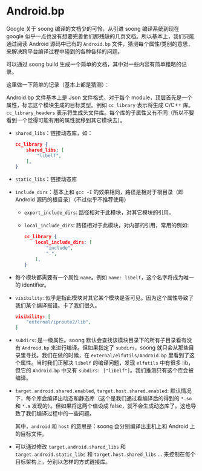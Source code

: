 # Android.bp

Google 关于 soong 编译的文档少的可怜，从引进 soong 编译系统到现在 google 似乎一点也没有想要完善他们那残缺的几页文档。所以基本上，我们只能通过阅读 Android 源码中已有的 `Android.bp` 文件，猜测每个属性/类别的意思，来解决跨平台编译过程中碰到的各种各样的问题。

可以通过 soong build 生成一个简单的文档，其中对一些内容有简单粗略的记录。

这里做一下简单的记录（基本上都是猜测）：

Android.bp 文件基本上是 Json 文件格式，对于每个 module，顶层首先是一个属性，标志这个模块生成的目标类型。例如 `cc_library` 表示将生成 C/C++ 库。`cc_library_headers` 表示将生成头文件库。每个库的子属性又有不同（所以不要看到一个觉得可能有用的属性就移到其它模块去）。

- `shared_libs`：链接动态库，如：

  ```json
  cc_library {
      shared_libs: [
          "libelf",
      ],
  }
  ```

- `static_libs`：链接动态库

- `include_dirs`：基本上和 `gcc -I` 的效果相同，路径是相对于根目录（即 Android 源码的根目录）（不过似乎不推荐使用）

  - `export_include_dirs`: 路径相对于此模块，对其它模块的引用。

  - `local_include_dirs`: 路径相对于此模块，对内部的引用，常用的例如:

    ```json
    cc_library {
        local_include_dirs: [
            "include",
            ".",
        ],
    }
    ```

- 每个模块都需要有一个属性 `name`。例如 `name: libelf`，这个名字将成为唯一的 identifier。

- `visibility`: 似乎是指此模块对其它某个模块是否可见。因为这个属性导致了我们某个编译报错。卡了我们很久。

  ```json
  visibility: [
      "external/iproute2/lib",
  ]
  ```

- `subdirs`: 是一级属性。soong 默认会查找该模块目录下的所有子目录看有没有 `Android.bp` 来进行编译。但如果指定了 `subdirs`，soong 就只会从那些目录里寻找。我们在做的时候，在 `external/elfutils/Android.bp` 里看到了这个属性。当时我们正解决 `libelf` 的编译问题，发现 `elfutils` 中有很多 lib，但它的 `Android.bp` 中又有 `subdirs: ["libelf"]`。我们推测只有这个库会被编译。

- `target.android.shared.enabled`, `target.host.shared.enabled`: 默认情况下，每个库会编译出动态和静态库（这个是我们通过看编译后的得到的 `*.so` 和 `*.a` 发现的）。但如果将这两个值设成 false，就不会生成动态库了。这也导致了我们编译过程中的一些问题。

  其中，`android` 和 `host` 的意思是：soong 会分别编译出主机上和 Android 上的目标文件。

- 可以通过修改 `target.android.shared_libs` 和 `target.android.static_libs` 和 `target.host.shared_libs` ... 来控制在每个目标架构上，分别以怎样的方式链接库。
